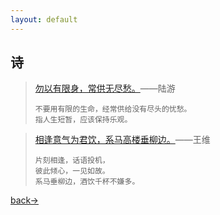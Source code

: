 ```yaml
---
layout: default
---
```


## 诗

> [勿以有限身，常供无尽愁。](./shangxi/陆游-huan-du.html)——陆游
>
> ```
> 不要用有限的生命，经常供给没有尽头的忧愁。
> 指人生短暂，应该保持乐观。
> ```



> [相逢意气为君饮，系马高楼垂柳边。](./shangxi/王维-shao-nian-xing.html)——王维
>
> ```
> 片刻相逢，话语投机，
> 彼此倾心，一见如故。
> 系马垂柳边，酒饮千杯不嫌多。
> ```



[back→](https://xiangblq.github.io/wenzhai/pages/shiwen/shiwen.html)